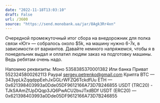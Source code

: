 ```yaml
---
date: "2022-11-18T13:03:10"
draft: False
url: /3600
source: "https://send.monobank.ua/jar/8Agk3Rr4xn"
---
```


Очередной промежуточный итог сбора на внедорожник для полка связи «Юг» — собралось около $5k, на машину нужно 6-7к, в зависимости от вариантов. Давайте немного напряжемся, чтобы я в понедельник выдал и оплатил людям заказ на подготовку машины. Ведь ребятам очень надо.

Напомню реквизиты:
Моно 5358385370001382 
Или банка 
Приват 5523245800262113
Paypal sergey.petrenko@gmail.com
Крипта 
BTC — 343ypLkZqqdppEehJxGGLrWFZQ6TckdfUu
ETH — 0x621398403993a0Dde05DF9612166A73D7B246855
USDT (TRC20) - TJkSAAmZfJpDQqp3JQ6PwACU2bvJTxdBDf
USDT (ERC20) — 0x621398403993a0Dde05DF9612166A73D7B246855
